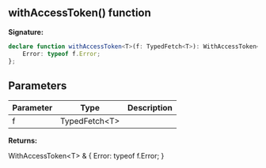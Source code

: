 
## withAccessToken() function

**Signature:**

```typescript
declare function withAccessToken<T>(f: TypedFetch<T>): WithAccessToken<T> & {
    Error: typeof f.Error;
};
```

## Parameters

|  Parameter | Type | Description |
|  --- | --- | --- |
|  f | TypedFetch&lt;T&gt; |  |

**Returns:**

WithAccessToken&lt;T&gt; &amp; &#123; Error: typeof f.Error; &#125;

